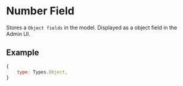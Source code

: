 # Number Field

Stores a `Object fields` in the model.
Displayed as a object field in the Admin UI.

## Example

```js
{
	type: Types.Object,
}
```
